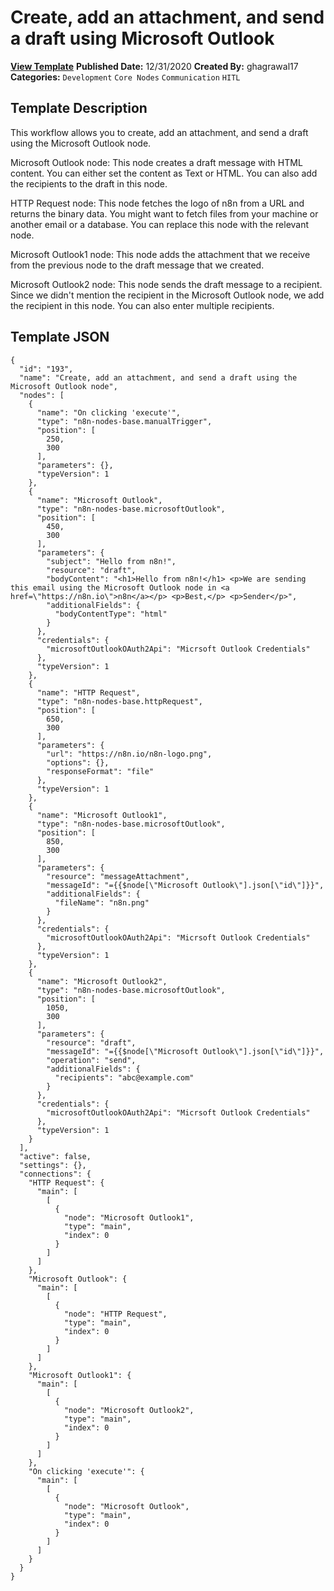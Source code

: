 # Create, add an attachment, and send a draft using Microsoft Outlook

**[View Template](https://n8n.io/workflows/867-/)**  **Published Date:** 12/31/2020  **Created By:** ghagrawal17  **Categories:** `Development` `Core Nodes` `Communication` `HITL`  

## Template Description

This workflow allows you to create, add an attachment, and send a draft using the Microsoft Outlook node.



Microsoft Outlook node: This node creates a draft message with HTML content. You can either set the content as Text or HTML. You can also add the recipients to the draft in this node.

HTTP Request node: This node fetches the logo of n8n from a URL and returns the binary data. You might want to fetch files from your machine or another email or a database. You can replace this node with the relevant node.

Microsoft Outlook1 node: This node adds the attachment that we receive from the previous node to the draft message that we created.

Microsoft Outlook2 node: This node sends the draft message to a recipient. Since we didn't mention the recipient in the Microsoft Outlook node, we add the recipient in this node. You can also enter multiple recipients.

## Template JSON

```
{
  "id": "193",
  "name": "Create, add an attachment, and send a draft using the Microsoft Outlook node",
  "nodes": [
    {
      "name": "On clicking 'execute'",
      "type": "n8n-nodes-base.manualTrigger",
      "position": [
        250,
        300
      ],
      "parameters": {},
      "typeVersion": 1
    },
    {
      "name": "Microsoft Outlook",
      "type": "n8n-nodes-base.microsoftOutlook",
      "position": [
        450,
        300
      ],
      "parameters": {
        "subject": "Hello from n8n!",
        "resource": "draft",
        "bodyContent": "<h1>Hello from n8n!</h1> <p>We are sending this email using the Microsoft Outlook node in <a href=\"https://n8n.io\">n8n</a></p> <p>Best,</p> <p>Sender</p>",
        "additionalFields": {
          "bodyContentType": "html"
        }
      },
      "credentials": {
        "microsoftOutlookOAuth2Api": "Micrsoft Outlook Credentials"
      },
      "typeVersion": 1
    },
    {
      "name": "HTTP Request",
      "type": "n8n-nodes-base.httpRequest",
      "position": [
        650,
        300
      ],
      "parameters": {
        "url": "https://n8n.io/n8n-logo.png",
        "options": {},
        "responseFormat": "file"
      },
      "typeVersion": 1
    },
    {
      "name": "Microsoft Outlook1",
      "type": "n8n-nodes-base.microsoftOutlook",
      "position": [
        850,
        300
      ],
      "parameters": {
        "resource": "messageAttachment",
        "messageId": "={{$node[\"Microsoft Outlook\"].json[\"id\"]}}",
        "additionalFields": {
          "fileName": "n8n.png"
        }
      },
      "credentials": {
        "microsoftOutlookOAuth2Api": "Micrsoft Outlook Credentials"
      },
      "typeVersion": 1
    },
    {
      "name": "Microsoft Outlook2",
      "type": "n8n-nodes-base.microsoftOutlook",
      "position": [
        1050,
        300
      ],
      "parameters": {
        "resource": "draft",
        "messageId": "={{$node[\"Microsoft Outlook\"].json[\"id\"]}}",
        "operation": "send",
        "additionalFields": {
          "recipients": "abc@example.com"
        }
      },
      "credentials": {
        "microsoftOutlookOAuth2Api": "Micrsoft Outlook Credentials"
      },
      "typeVersion": 1
    }
  ],
  "active": false,
  "settings": {},
  "connections": {
    "HTTP Request": {
      "main": [
        [
          {
            "node": "Microsoft Outlook1",
            "type": "main",
            "index": 0
          }
        ]
      ]
    },
    "Microsoft Outlook": {
      "main": [
        [
          {
            "node": "HTTP Request",
            "type": "main",
            "index": 0
          }
        ]
      ]
    },
    "Microsoft Outlook1": {
      "main": [
        [
          {
            "node": "Microsoft Outlook2",
            "type": "main",
            "index": 0
          }
        ]
      ]
    },
    "On clicking 'execute'": {
      "main": [
        [
          {
            "node": "Microsoft Outlook",
            "type": "main",
            "index": 0
          }
        ]
      ]
    }
  }
}
```
